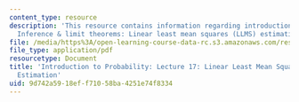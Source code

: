 ```yaml
---
content_type: resource
description: 'This resource contains information regarding introduction to probability:
  Inference & limit theorems: Linear least mean squares (LLMS) estimation.'
file: /media/https%3A/open-learning-course-data-rc.s3.amazonaws.com/res-6-012-introduction-to-probability-spring-2018/9d742a5918eff71058ba4251e74f8334_MITRES_6_012S18_L17.pdf
file_type: application/pdf
resourcetype: Document
title: 'Introduction to Probability: Lecture 17: Linear Least Mean Squares (LLMS)
  Estimation'
uid: 9d742a59-18ef-f710-58ba-4251e74f8334
---
```

